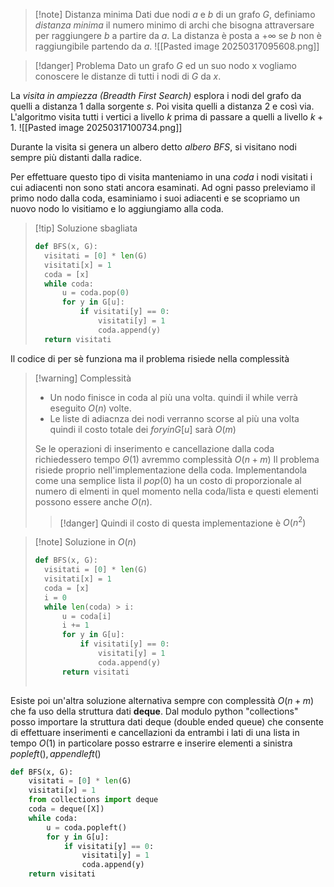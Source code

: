 >[!note] Distanza minima
>Dati due nodi $a$ e $b$ di un grafo $G$, definiamo *distanza minima* il numero minimo di archi che bisogna attraversare per raggiungere $b$ a partire da $a$. La distanza è posta a $+ \infty$ se $b$ non è raggiungibile partendo da $a$.
>![[Pasted image 20250317095608.png]]

>[!danger] Problema
>Dato un grafo $G$ ed un suo nodo x vogliamo conoscere le distanze di tutti i nodi di $G$ da $x$.

La *visita in ampiezza (Breadth First Search)* esplora i nodi del grafo da quelli a distanza 1 dalla sorgente $s$. Poi visita quelli a distanza 2 e così via. L'algoritmo visita tutti i vertici a livello $k$ prima di passare a quelli a livello $k+1$.
![[Pasted image 20250317100734.png]]


Durante la visita si genera un albero detto *albero BFS*, si visitano nodi sempre più distanti dalla radice.

Per effettuare questo tipo di visita manteniamo in una *coda* i nodi visitati i cui adiacenti non sono stati ancora esaminati. 
Ad ogni passo preleviamo il primo nodo dalla coda, esaminiamo i suoi adiacenti e se scopriamo un nuovo nodo lo visitiamo e lo aggiungiamo alla coda.
>[!tip] Soluzione sbagliata
>```Python
>def BFS(x, G):
>	visitati = [0] * len(G)
>	visitati[x] = 1
>	coda = [x]
>	while coda:
>		u = coda.pop(0)
>		for y in G[u]:
>			if visitati[y] == 0:
>				visitati[y] = 1 
>				coda.append(y)
>	return visitati
>```

Il codice di per sè funziona ma il problema risiede nella complessità
>[!warning] Complessità
>- Un nodo finisce in coda al più una volta. quindi il while verrà eseguito $O(n)$ volte.
>- Le liste di adiacnza dei nodi verranno scorse al più una volta quindi il costo totale dei $for y in G[u]$ sarà $O(m)$
>
>Se le operazioni di inserimento e cancellazione dalla coda richiedessero tempo $\Theta(1)$ avremmo complessità $O(n+m)$
>Il problema risiede proprio nell'implementazione della coda. Implementandola come una semplice lista il $pop(0)$ ha un costo di proporzionale al numero di elmenti in quel momento nella coda/lista e questi elementi possono essere anche $O(n)$.
>
>>[!danger] Quindi il costo di questa implementazione è $O(n^2)$

>[!note] Soluzione in $O(n)$
>```Python
>def BFS(x, G):
>	visitati = [0] * len(G)
>	visitati[x] = 1
>	coda = [x]
>	i = 0
>	while len(coda) > i:
>		u = coda[i]
>		i += 1
>		for y in G[u]:
>			if visitati[y] == 0:
>				visitati[y] = 1
>				coda.append(y)
>		return visitati
>		
>```

Esiste poi un'altra soluzione alternativa sempre con complessità $O(n+m)$ che fa uso della struttura dati **deque**.
Dal modulo python "collections" posso importare la struttura dati deque (double ended queue) che consente di effettuare inserimenti e cancellazioni da entrambi i lati di una lista in tempo $O(1)$ in particolare posso estrarre e inserire elementi a sinistra $popleft(), appendleft()$
```Python
def BFS(x, G):
	visitati = [0] * len(G)
	visitati[x] = 1
	from collections import deque
	coda = deque([X])
	while coda:
		u = coda.popleft()
		for y in G[u]:
			if visitati[y] == 0:
				visitati[y] = 1
				coda.append(y)
	return visitati
```
